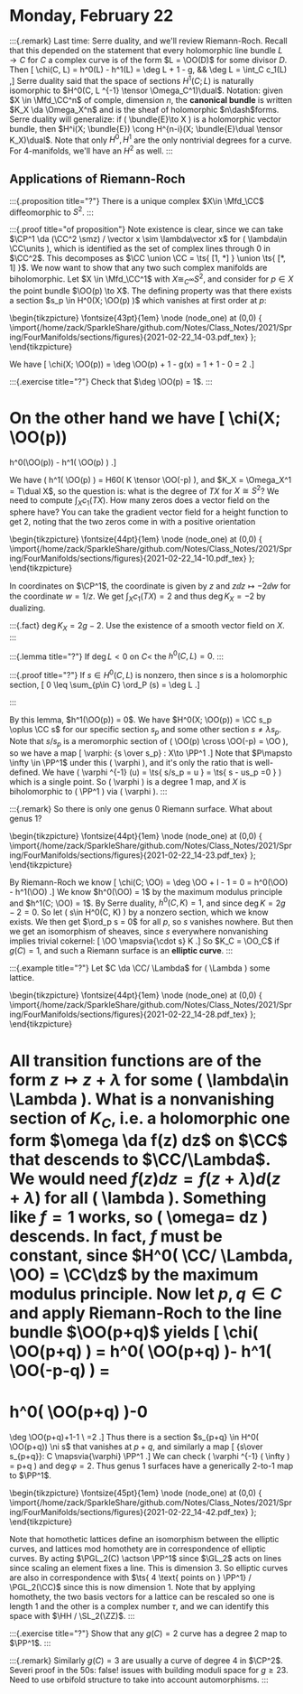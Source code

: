 # Monday, February 22

:::{.remark}
Last time: Serre duality, and we'll review Riemann-Roch.
Recall that this depended on the statement that every holomorphic line bundle $L\to C$ for $C$ a complex curve is of the form $L = \OO(D)$ for some divisor $D$.
Then 
\[
\chi(C, L) = h^0(L) - h^1(L) = \deg L + 1 - g, && \deg L = \int_C c_1(L)
,\]
Serre duality said that the space of sections $H^1(C; L)$ is naturally isomorphic to $H^0(C, L ^{-1} \tensor \Omega_C^1)\dual$.
Notation: given $X \in \Mfd_\CC^n$ of comple,  dimension $n$, the **canonical bundle** is written $K_X \da \Omega_X^n$ and is the sheaf of holomorphic $n\dash$forms.
Serre duality will generalize: if \( \bundle{E}\to X \) is a holomorphic vector bundle, then $H^i(X; \bundle{E}) \cong H^{n-i}(X; \bundle{E}\dual \tensor K_X)\dual$.
Note that only $H^0, H^1$ are the only nontrivial degrees for a curve.
For 4-manifolds, we'll have an $H^2$ as well.
:::

## Applications of Riemann-Roch

:::{.proposition title="?"}
There is a unique complex $X\in \Mfd_\CC$ diffeomorphic to $S^2$.
:::

:::{.proof title="of proposition"}
Note existence is clear, since we can take $\CP^1 \da (\CC^2 \smz) / \vector x \sim \lambda\vector x$ for \( \lambda\in \CC\units \), which is identified as the set of complex lines through $0$ in $\CC^2$.
This decomposes as $\CC \union \CC = \ts{ [1, *] } \union \ts{ [*, 1] }$.
We now want to show that any two such complex manifolds are biholomorphic.
Let $X \in \Mfd_\CC^1$ with $X\cong_{C^{\infty }} S^2$, and consider for $p\in X$ the point bundle $\OO(p) \to X$.
The defining property was that there exists a section $s_p \in H^0(X; \OO(p) )$ which vanishes at first order at $p$:

\begin{tikzpicture}
\fontsize{43pt}{1em} 
\node (node_one) at (0,0) { \import{/home/zack/SparkleShare/github.com/Notes/Class_Notes/2021/Spring/FourManifolds/sections/figures}{2021-02-22_14-03.pdf_tex} };
\end{tikzpicture}

We have 
\[
\chi(X; \OO(p)) 
= \deg \OO(p) + 1 - g(x) = 1 + 1 - 0 = 2
.\]


:::{.exercise title="?"}
Check that $\deg \OO(p) = 1$.
:::

On the other hand we have
\[
\chi(X; \OO(p)) 
=
h^0(\OO(p)) - h^1( \OO(p) )
.\]

We have \( h^1( \OO(p) ) = H60( K \tensor \OO(-p) \), and $K_X = \Omega_X^1 = T\dual X$, so the question is:
what is the degree of $TX$ for $X\cong S^2$?
We need to compute $\int_X c_1(TX)$.
How many zeros does a vector field on the sphere have?
You can take the gradient vector field for a height function to get $2$, noting that the two zeros come in with a positive orientation

\begin{tikzpicture}
\fontsize{44pt}{1em} 
\node (node_one) at (0,0) { \import{/home/zack/SparkleShare/github.com/Notes/Class_Notes/2021/Spring/FourManifolds/sections/figures}{2021-02-22_14-10.pdf_tex} };
\end{tikzpicture}

In coordinates on $\CP^1$, the coordinate is given by $z$ and $z \dd{}{z} \mapsto -2 \dd{}{w}$ for the coordinate $w = 1/z$.
We get $\int_X c_1(TX) = 2$ and thus $\deg K_X = -2$ by dualizing.

:::{.fact}
$\deg K_X = 2g-2$.
Use the existence of a smooth vector field on $X$.
:::

:::{.lemma title="?"}
If $\deg L < 0$ on $C$< the $h^0(C, L) = 0$.
:::


:::{.proof title="?"}
If $s\in H^0(C, L)$ is nonzero, then since $s$ is a holomorphic section,
\[
0 \leq \sum_{p\in C} \ord_P (s) = \deg L
.\]

:::

By this lemma, $h^1(\OO(p)) = 0$.
We have $H^0(X; \OO(p)) = \CC s_p \oplus \CC s$ for our specific section $s_p$ and some other section $s \neq \lambda s_p$.
Note that $s/s_p$ is a meromorphic section of \( \OO(p) \cross \OO(-p) = \OO \), so we have a map
\[
\varphi: {s \over s_p} : X\to \PP^1
.\]
Note that $P\mapsto \infty \in \PP^1$ under this \( \varphi \), and it's only the ratio that is well-defined.
We have \( \varphi ^{-1} (u) = \ts{ s/s_p = u } = \ts{ s - us_p =0 } \) which is a single point.
So \( \varphi \) is a degree 1 map, and $X$ is biholomorphic to \( \PP^1 \) via \( \varphi \).
:::

:::{.remark}
So there is only one genus 0 Riemann surface.
What about genus 1?

\begin{tikzpicture}
\fontsize{44pt}{1em} 
\node (node_one) at (0,0) { \import{/home/zack/SparkleShare/github.com/Notes/Class_Notes/2021/Spring/FourManifolds/sections/figures}{2021-02-22_14-23.pdf_tex} };
\end{tikzpicture}

By Riemann-Roch we know
\[
\chi(C; \OO) = \deg \OO + l - 1 = 0 = h^0(\OO) - h^1(\OO)
.\]
We know $h^0(\OO) = 1$ by the maximum modulus principle and $h^1(C; \OO) = 1$.
By Serre duality, $h^0(C, K) = 1$, and since $\deg K = 2g-2 = 0$.
So let \( s\in H^0(C, K) \) by a nonzero section, which we know exists.
We then get $\ord_p s = 0$ for all $p$, so $s$ vanishes nowhere.
But then we get an isomorphism of sheaves, since $s$ everywhere nonvanishing implies trivial cokernel:
\[
\OO \mapsvia{\cdot s} K
.\]
So $K_C = \OO_C$ if $g(C) = 1$, and such a Riemann surface is an **elliptic curve**.
:::

:::{.example title="?"}
Let $C \da \CC/ \Lambda$ for \( \Lambda \) some lattice.

\begin{tikzpicture}
\fontsize{44pt}{1em} 
\node (node_one) at (0,0) { \import{/home/zack/SparkleShare/github.com/Notes/Class_Notes/2021/Spring/FourManifolds/sections/figures}{2021-02-22_14-28.pdf_tex} };
\end{tikzpicture}

All transition functions are of the form $z \mapsto z + \lambda$ for some \( \lambda\in \Lambda \).
What is a nonvanishing section of $K_C$, i.e. a holomorphic one form $\omega \da f(z) dz$ on $\CC$ that descends to $\CC/\Lambda$.
We would need $f(z)dz = f(z + \lambda)d(z+ \lambda)$ for all \( \lambda \).
Something like $f=1$ works, so \( \omega= dz \) descends.
In fact, $f$ must be constant, since $H^0( \CC/ \Lambda, \OO) = \CC\dz$ by the maximum modulus principle.
Now let $p, q\in C$ and apply Riemann-Roch to the line bundle $\OO(p+q)$ yields
\[
\chi( \OO(p+q) ) =
h^0( \OO(p+q) )-
h^1( \OO(-p-q) ) =
=
h^0( \OO(p+q) )-0
=
\deg \OO(p+q)+1-1 \\
=2
.\]
Thus there is a section $s_{p+q} \in H^0( \OO(p+q)) \ni s$ that vanishes at $p+q$, and similarly a map
\[
{s\over s_{p+q}}: C \mapsvia{\varphi} \PP^1
.\]
We can check \( \varphi ^{-1} ( \infty ) = p+q \) and $\deg \varphi = 2$.
Thus genus 1 surfaces have a generically 2-to-1 map to $\PP^1$.

\begin{tikzpicture}
\fontsize{45pt}{1em} 
\node (node_one) at (0,0) { \import{/home/zack/SparkleShare/github.com/Notes/Class_Notes/2021/Spring/FourManifolds/sections/figures}{2021-02-22_14-42.pdf_tex} };
\end{tikzpicture}

Note that homothetic lattices define an isomorphism between the elliptic curves, and lattices mod homothety are in correspondence of elliptic curves.
By acting $\PGL_2(C) \actson \PP^1$ since $\GL_2$ acts on lines since scaling an element fixes a line.
This is dimension 3.
So elliptic curves are also in correspondence with $\ts{ 4 \text{ points on } \PP^1} / \PGL_2(\CC)$ since this is now dimension 1.
Note that by applying homothety, the two basis vectors for a lattice can be rescaled so one is length 1 and the other is a complex number $\tau$, and we can identify this space with $\HH / \SL_2(\ZZ)$.
:::

:::{.exercise title="?"}
Show that any $g(C) = 2$ curve has a degree 2 map to $\PP^1$.
:::

:::{.remark}
Similarly $g(C) = 3$ are usually a curve of degree $4$ in $\CP^2$.
Severi proof in the 50s: false! issues with building moduli space for $g\geq 23$.
Need to use orbifold structure to take into account automorphisms.
:::



